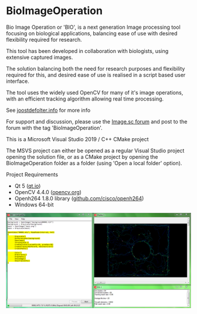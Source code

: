 # BioImageOperation

Bio Image Operation or 'BIO', is a next generation Image processing tool focusing on biological applications, balancing ease of use with desired flexibility required for research.

This tool has been developed in collaboration with biologists, using extensive captured images.

The solution balancing both the need for research purposes and flexibility required for this, and desired ease of use is realised in a script based user interface.

The tool uses the widely used OpenCV for many of it's image operations, with an efficient tracking algorithm allowing real time processing.

See [joostdefolter.info](http://joostdefolter.info/ant-research) for more info

For support and discussion, please use the [Image.sc forum](https://forum.image.sc) and post to the forum with the tag 'BioImageOperation'.

This is a Microsoft Visual Studio 2019 / C++ CMake project

The MSVS project can either be opened as a regular Visual Studio project opening the solution file, or as a CMake project by opening the BioImageOperation folder as a folder (using 'Open a local folder' option).

Project Requirements
- Qt 5 ([qt.io](https://www.qt.io))
- OpenCV 4.4.0 ([opencv.org](https://opencv.org))
- Openh264 1.8.0 library ([github.com/cisco/openh264](https://github.com/cisco/openh264))
- Windows 64-bit

![BIO screenshot](bio.png)
